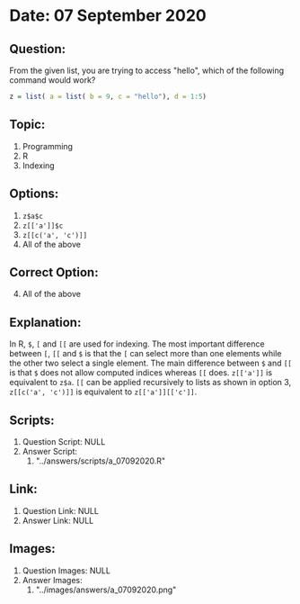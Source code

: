 # Date: 07 September 2020

## Question:
From the given list, you are trying to access "hello", which of the following command would work?
```r
z = list( a = list( b = 9, c = "hello"), d = 1:5)
```

## Topic:
1. Programming
2. R
3. Indexing

## Options:
1. `z$a$c`
2. `z[['a']]$c`
3. `z[[c('a', 'c')]]`
4. All of the above

## Correct Option:
4. All of the above

## Explanation:
In R, `$`, `[` and `[[` are used for indexing. The most important difference between `[`, `[[` and `$` is that the `[` can select more than one elements while the other two select a single element. The main difference between `$` and `[[` is that `$` does not allow computed indices whereas `[[` does. `z[['a']]` is equivalent to `z$a`. `[[` can be applied recursively to lists as shown in option 3, `z[[c('a', 'c')]]` is equivalent to `z[['a']][['c']]`.
 
## Scripts:
1. Question Script: NULL
2. Answer Script:
   1. "../answers/scripts/a_07092020.R"

## Link:
1. Question Link: NULL
2. Answer Link: NULL

## Images:
1. Question Images: NULL
2. Answer Images:
   1. "../images/answers/a_07092020.png"
